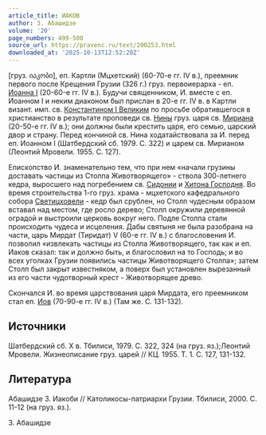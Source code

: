 ```yaml
---
article_title: ИАКОВ
author: З. Абашидзе
volume: '20'
page_numbers: 499-500
source_url: https://pravenc.ru/text/200253.html
downloaded_at: '2025-10-13T12:52:20Z'
---
```


[груз. იაკობი], еп. Картли (Мцхетский) (60-70-е гг. IV в.), преемник первого после Крещения Грузии (326 г.) груз. первоиерарха - еп. [Иоанна I](<https://pravenc.ru/text/Иоанна I.html>) (20-60-е гг. IV в.). Будучи священником, И. вместе с еп. Иоанном I и неким диаконом был прислан в 20-е гг. IV в. в Картли визант. имп. св. [Константином I Великим](<https://pravenc.ru/text/Константином I Великим.html>) по просьбе обратившегося в христианство в результате проповеди св. [Нины](https://pravenc.ru/text/Нины.html) груз. царя св. [Мириана](https://pravenc.ru/text/Мириан.html) (20-50-е гг. IV в.); они должны были крестить царя, его семью, царский двор и страну. Перед кончиной св. Нина ходатайствовала за И. перед еп. Иоанном I (Шатбердский сб. 1979. С. 322) и царем св. Мирианом (Леонтий Мровели. 1955. С. 127).

Епископство И. знаменательно тем, что при нем «начали грузины доставать частицы из Столпа Животворящего» - ствола 300-летнего кедра, выросшего над погребением св. [Сидонии](https://pravenc.ru/text/Сидонии.html) и [Хитона Господня](<https://pravenc.ru/text/Хитона Господня.html>). Во время строительства 1-го груз. храма - мцхетского кафедрального собора [Светицховели](https://pravenc.ru/text/Светицховели.html) - кедр был срублен, но Столп чудесным образом вставал над местом, где росло дерево; Столп окружили деревянной оградой и выстроили церковь вокруг него. Подле Столпа стали происходить чудеса и исцеления. Дабы святыня не была разобрана на части, царь Мирдат (Тиридат) V (60-е гг. IV в.) с благословения И. позволил «извлекать частицы из Столпа Животворящего, так как и еп. Иаков сказал: так и должно быть, и благословил на то Господь; и во всех уголках Грузии появились частицы Животворящего Столпа»; затем Столп был закрыт известняком, а поверх был установлен вырезанный из его части чудотворный крест - Животворящее древо.

Скончался И. во время царствования царя Мирдата, его преемником стал еп. [Иов](https://pravenc.ru/text/Иов.html) (70-90-е гг. IV в.) (Там же. С. 131-132).

## Источники

Шатбердский сб. X в. Тбилиси, 1979. С. 322, 324 (на груз. яз.);Леонтий Мровели. Жизнеописание груз. царей // КЦ. 1955. Т. 1. С. 127, 131-132.

## Литература

Абашидзе З. Иакоби // Католикосы-патриархи Грузии. Тбилиси, 2000. С. 11-12 (на груз. яз.).

З. Абашидзе
